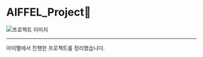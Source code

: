 # AIFFEL_Project🗼

![프로젝트 이미지](https://github.com/pingpeng1017/aiffel_project/assets/97069558/fc08ce65-4d7f-402e-9e05-509db055a323)

---

아이펠에서 진행한 프로젝트를 정리했습니다.
